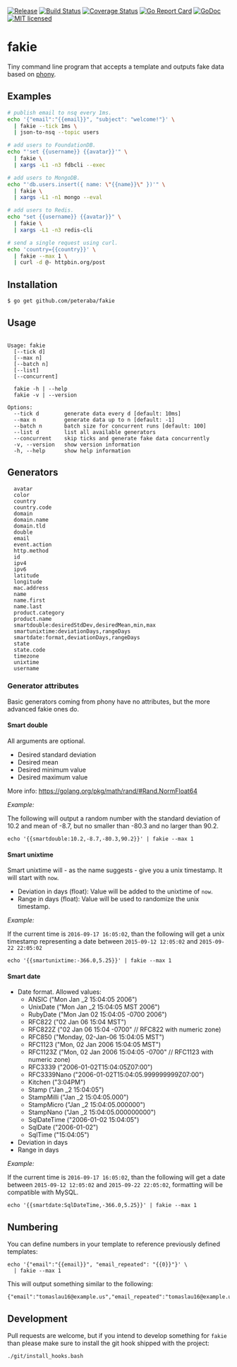 [![Release](https://img.shields.io/github/release/peteraba/fakie.svg)](https://github.com/peteraba/fakie/releases/latest)
[![Build Status](https://travis-ci.org/peteraba/fakie.svg?branch=master)](https://travis-ci.org/peteraba/fakie)
[![Coverage Status](https://coveralls.io/repos/github/peteraba/fakie/badge.svg?branch=master)](https://coveralls.io/github/peteraba/fakie?branch=master)
[![Go Report Card](https://goreportcard.com/badge/github.com/peteraba/fakie)](https://goreportcard.com/report/github.com/peteraba/fakie)
[![GoDoc](https://godoc.org/github.com/peteraba/fakie?status.svg)](https://godoc.org/github.com/peteraba/fakie)
[![MIT licensed](https://img.shields.io/badge/license-MIT-blue.svg)](https://raw.githubusercontent.com/peteraba/fakie/master/LICENSE.md)

# fakie

Tiny command line program that accepts a template and outputs fake data based on [phony](https://github.com/yields/phony).

## Examples

```bash
# publish email to nsq every 1ms.
echo '{"email":"{{email}}", "subject": "welcome!"}' \
  | fakie --tick 1ms \
  | json-to-nsq --topic users

# add users to FoundationDB.
echo "'set {{username}} {{avatar}}'" \
  | fakie \
  | xargs -L1 -n3 fdbcli --exec

# add users to MongoDB.
echo "'db.users.insert({ name: \"{{name}}\" })'" \
  | fakie \
  | xargs -L1 -n1 mongo --eval

# add users to Redis.
echo "set {{username}} {{avatar}}" \
  | fakie \
  | xargs -L1 -n3 redis-cli

# send a single request using curl.
echo 'country={{country}}' \
  | fakie --max 1 \
  | curl -d @- httpbin.org/post
```

## Installation

```bash
$ go get github.com/peteraba/fakie
```

## Usage

```text

Usage: fakie
  [--tick d]
  [--max n]
  [--batch n]
  [--list]
  [--concurrent]

  fakie -h | --help
  fakie -v | --version

Options:
  --tick d        generate data every d [default: 10ms]
  --max n         generate data up to n [default: -1]
  --batch n       batch size for concurrent runs [default: 100]
  --list d        list all available generators
  --concurrent    skip ticks and generate fake data concurrently
  -v, --version   show version information
  -h, --help      show help information

```

## Generators

```text
  avatar
  color
  country
  country.code
  domain
  domain.name
  domain.tld
  double
  email
  event.action
  http.method
  id
  ipv4
  ipv6
  latitude
  longitude
  mac.address
  name
  name.first
  name.last
  product.category
  product.name
  smartdouble:desiredStdDev,desiredMean,min,max
  smartunixtime:deviationDays,rangeDays
  smartdate:format,deviationDays,rangeDays
  state
  state.code
  timezone
  unixtime
  username
```

### Generator attributes

Basic generators coming from phony have no attributes, but the more advanced fakie ones do.

#### Smart double

All arguments are optional.

- Desired standard deviation
- Desired mean
- Desired minimum value
- Desired maximum value

More info: https://golang.org/pkg/math/rand/#Rand.NormFloat64

*Example:*

The following will output a random number with the standard deviation of 10.2 and mean of -8.7, but no smaller than -80.3 and no larger than 90.2.

```
echo '{{smartdouble:10.2,-8.7,-80.3,90.2}}' | fakie --max 1
```

#### Smart unixtime

Smart unixtime will - as the name suggests - give you a unix timestamp. It will start with `now`.

- Deviation in days (float): Value will be added to the unixtime of `now`.
- Range in days (float): Value will be used to randomize the unix timestamp.

*Example:*

If the current time is `2016-09-17 16:05:02`, than the following will get a unix timestamp representing a date between `2015-09-12 12:05:02` and `2015-09-22 22:05:02`

```
echo '{{smartunixtime:-366.0,5.25}}' | fakie --max 1
```

#### Smart date

- Date format. Allowed values:
  - ANSIC       ("Mon Jan _2 15:04:05 2006")
  - UnixDate    ("Mon Jan _2 15:04:05 MST 2006")
  - RubyDate    ("Mon Jan 02 15:04:05 -0700 2006")
  - RFC822      ("02 Jan 06 15:04 MST")
  - RFC822Z     ("02 Jan 06 15:04 -0700" // RFC822 with numeric zone)
  - RFC850      ("Monday, 02-Jan-06 15:04:05 MST")
  - RFC1123     ("Mon, 02 Jan 2006 15:04:05 MST")
  - RFC1123Z    ("Mon, 02 Jan 2006 15:04:05 -0700" // RFC1123 with numeric zone)
  - RFC3339     ("2006-01-02T15:04:05Z07:00")
  - RFC3339Nano ("2006-01-02T15:04:05.999999999Z07:00")
  - Kitchen     ("3:04PM")
  - Stamp       ("Jan _2 15:04:05")
  - StampMilli  ("Jan _2 15:04:05.000")
  - StampMicro  ("Jan _2 15:04:05.000000")
  - StampNano   ("Jan _2 15:04:05.000000000")
  - SqlDateTime ("2006-01-02 15:04:05")
  - SqlDate     ("2006-01-02")
  - SqlTime     ("15:04:05")
- Deviation in days
- Range in days

*Example:*

If the current time is `2016-09-17 16:05:02`, than the following will get a date between `2015-09-12 12:05:02` and 
`2015-09-22 22:05:02`, formatting will be compatible with MySQL.

```
echo '{{smartdate:SqlDateTime,-366.0,5.25}}' | fakie --max 1
```


## Numbering

You can define numbers in your template to reference previously defined templates:

```
echo '{"email":"{{email}}", "email_repeated": "{{0}}"}' \
  | fakie --max 1
```

This will output something similar to the following:
```
{"email":"tomaslau16@example.us","email_repeated":"tomaslau16@example.us"}
```

## Development

Pull requests are welcome, but if you intend to develop something for `fakie` than please make sure to install the
git hook shipped with the project:
```bash
./git/install_hooks.bash
```
